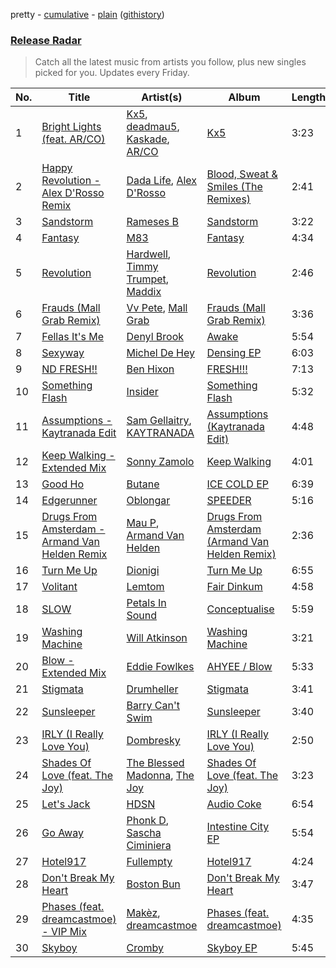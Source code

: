 pretty - [cumulative](/playlists/cumulative/Release%20Radar.md) - [plain](/playlists/plain/37i9dQZEVXbsudmxBFKW7G) ([githistory](https://github.githistory.xyz/vitokorn/spotify-playlist-archive/blob/master/playlists/plain/37i9dQZEVXbsudmxBFKW7G))

### [Release Radar](https://open.spotify.com/playlist/37i9dQZEVXbsudmxBFKW7G)

> Catch all the latest music from artists you follow, plus new singles picked for you. Updates every Friday.

| No. | Title | Artist(s) | Album | Length |
|---|---|---|---|---|
| 1 | [Bright Lights (feat. AR/CO)](https://open.spotify.com/track/7hz4FnANJOY7tR8eutPxIP) | [Kx5](https://open.spotify.com/artist/2avRYQUWQpIkzJOEkf0MdY), [deadmau5](https://open.spotify.com/artist/2CIMQHirSU0MQqyYHq0eOx), [Kaskade](https://open.spotify.com/artist/6TQj5BFPooTa08A7pk8AQ1), [AR/CO](https://open.spotify.com/artist/7mGI9Sd66FqHjIkwzkgbG7) | [Kx5](https://open.spotify.com/album/7krgzxFJr9YxsmyWlO5Ubg) | 3:23 |
| 2 | [Happy Revolution - Alex D'Rosso Remix](https://open.spotify.com/track/77sLBjkgbknLR0mfW34ZcQ) | [Dada Life](https://open.spotify.com/artist/00sAT5YX8W3xNd1EuqyHw9), [Alex D'Rosso](https://open.spotify.com/artist/6gT6Fw0g5nBD3RQiZub7cA) | [Blood, Sweat & Smiles (The Remixes)](https://open.spotify.com/album/7KfQZEIyNZJF97vH1UXgTp) | 2:41 |
| 3 | [Sandstorm](https://open.spotify.com/track/6BgDKBEgQRIHVLJH1IFo7Y) | [Rameses B](https://open.spotify.com/artist/06EfEcjc0vdvI6VNL0soIO) | [Sandstorm](https://open.spotify.com/album/3WaL1IqYdj501bSd8wMYL3) | 3:22 |
| 4 | [Fantasy](https://open.spotify.com/track/16xXl1y4lfDOPiczd3ohEs) | [M83](https://open.spotify.com/artist/63MQldklfxkjYDoUE4Tppz) | [Fantasy](https://open.spotify.com/album/3OP8x4M096zMaMx3Rk89fw) | 4:34 |
| 5 | [Revolution](https://open.spotify.com/track/4YtVNUrDjKbdrpkreAaz17) | [Hardwell](https://open.spotify.com/artist/6BrvowZBreEkXzJQMpL174), [Timmy Trumpet](https://open.spotify.com/artist/0CbeG1224FS58EUx4tPevZ), [Maddix](https://open.spotify.com/artist/0RMeG9M8QFzss9bAbq99KA) | [Revolution](https://open.spotify.com/album/19EBg9uVXWeTh3T0MzAj7X) | 2:46 |
| 6 | [Frauds (Mall Grab Remix)](https://open.spotify.com/track/6scCpOSEfY7FfDRjkHnUwL) | [Vv Pete](https://open.spotify.com/artist/66IkoRt5JAg88LCnPuyxXr), [Mall Grab](https://open.spotify.com/artist/7yF6JnFPDzgml2Ytkyl5D7) | [Frauds (Mall Grab Remix)](https://open.spotify.com/album/1JsPxT71G12JueIEVP0UR1) | 3:36 |
| 7 | [Fellas It's Me](https://open.spotify.com/track/3MfyP39MwYZoZaIla95b40) | [Denyl Brook](https://open.spotify.com/artist/6CN58XeXyI4v5FFMiltnHa) | [Awake](https://open.spotify.com/album/4a4ZLP8qjiTPDoxQ1Lbbuc) | 5:54 |
| 8 | [Sexyway](https://open.spotify.com/track/6prxnWafXUuWX0ppF1CoRX) | [Michel De Hey](https://open.spotify.com/artist/4BY4HaWussT44zj9RiCGzh) | [Densing EP](https://open.spotify.com/album/5i3aaNPiNYOOXidJcy7jib) | 6:03 |
| 9 | [ND FRESH!!](https://open.spotify.com/track/49xfHtFeWw7OfT4U5v5E7h) | [Ben Hixon](https://open.spotify.com/artist/3vT3Rpg0Mhu1iayVKeKjwP) | [FRESH!!!](https://open.spotify.com/album/1UmRcgQPi9112zTA0ddnfB) | 7:13 |
| 10 | [Something Flash](https://open.spotify.com/track/5EvXeBEeiRhiiWNPVVl7Fk) | [Insider](https://open.spotify.com/artist/5yaizBILHOGLFgGUs3tIlV) | [Something Flash](https://open.spotify.com/album/6GLgI7Ed3CpV5YKtuyuDw5) | 5:32 |
| 11 | [Assumptions - Kaytranada Edit](https://open.spotify.com/track/7lWdyj9RrMsEN6F0Dl0irE) | [Sam Gellaitry](https://open.spotify.com/artist/07UJz804RJxqNvxFXC3h9H), [KAYTRANADA](https://open.spotify.com/artist/6qgnBH6iDM91ipVXv28OMu) | [Assumptions (Kaytranada Edit)](https://open.spotify.com/album/5YTiQmOzu1m293UgtWNJSR) | 4:48 |
| 12 | [Keep Walking - Extended Mix](https://open.spotify.com/track/7ECF5m2GdUqEqk7j6oAIGK) | [Sonny Zamolo](https://open.spotify.com/artist/7E3nGPxATIY0PQvkQ80XND) | [Keep Walking](https://open.spotify.com/album/0qMDN9Lb408WqSXodEbttD) | 4:01 |
| 13 | [Good Ho](https://open.spotify.com/track/7hEsXzneQS3AUbzcND4U1M) | [Butane](https://open.spotify.com/artist/1xIDAQZRSEj6Eopz7zTDRx) | [ICE COLD EP](https://open.spotify.com/album/6bpR2Ki1ZbOcCfexiXf4YB) | 6:39 |
| 14 | [Edgerunner](https://open.spotify.com/track/7IzWdkfZoXwlAjANOMlQXo) | [Oblongar](https://open.spotify.com/artist/6iPNWiDiSp5mNhQFgtgJWz) | [SPEEDER](https://open.spotify.com/album/3MZO4NBletsnl2NaKyQv5Z) | 5:16 |
| 15 | [Drugs From Amsterdam - Armand Van Helden Remix](https://open.spotify.com/track/1i7ystPYSrQGjDw3ykXTgR) | [Mau P](https://open.spotify.com/artist/0w1sbtZVQoK6GzV4A4OkCv), [Armand Van Helden](https://open.spotify.com/artist/3cQA9WH8liZfeja1DxcDYE) | [Drugs From Amsterdam (Armand Van Helden Remix)](https://open.spotify.com/album/5BJsik3qQYgBnm8mtwfTL4) | 2:36 |
| 16 | [Turn Me Up](https://open.spotify.com/track/1VMFj7gQ3b7xCBV0UXgxwJ) | [Dionigi](https://open.spotify.com/artist/0ZttkQrMJ0pmsRCdExMJLr) | [Turn Me Up](https://open.spotify.com/album/2F3RaInijVLl7OEzgql5ip) | 6:55 |
| 17 | [Volitant](https://open.spotify.com/track/5aVembXiHh1MOlug5Ezb4a) | [Lemtom](https://open.spotify.com/artist/2B9xp0rpwFz5TON2ZSSKEF) | [Fair Dinkum](https://open.spotify.com/album/3rGp2a0MHLYq67gXF9qn4Z) | 4:58 |
| 18 | [SLOW](https://open.spotify.com/track/1nrz3tQklw9eY3ZUUwbQlr) | [Petals In Sound](https://open.spotify.com/artist/6uGr8XwjTRojCmWuHhOgxa) | [Conceptualise](https://open.spotify.com/album/2yRPWXC7Rjf5GQOehIGLMI) | 5:59 |
| 19 | [Washing Machine](https://open.spotify.com/track/1zQuhIGZ9NRgeVKrAEEidI) | [Will Atkinson](https://open.spotify.com/artist/5FXLHhKgStv36wfwXMhTWt) | [Washing Machine](https://open.spotify.com/album/521QKaDg3rcfDTczics6GO) | 3:21 |
| 20 | [Blow - Extended Mix](https://open.spotify.com/track/0mqnHblB3Rp7Tv212rKc1D) | [Eddie Fowlkes](https://open.spotify.com/artist/5s52J0wTa9B4YFG39iqXny) | [AHYEE / Blow](https://open.spotify.com/album/6xQ9jd2kIIqGdyO0Nj9seU) | 5:33 |
| 21 | [Stigmata](https://open.spotify.com/track/5lp9Ewk2fJoFai519rYlUx) | [Drumheller](https://open.spotify.com/artist/5R8YpQLNJ61IPdQ32UC1in) | [Stigmata](https://open.spotify.com/album/7Kl4qK7KmBAK9FuytFmP6F) | 3:41 |
| 22 | [Sunsleeper](https://open.spotify.com/track/7yWd93ZTbCuhaH2QCsTHKc) | [Barry Can't Swim](https://open.spotify.com/artist/0vTVU0KH0CVzijsoKGsTPl) | [Sunsleeper](https://open.spotify.com/album/0ek3Sau5tGwOmwQFAzrx1M) | 3:40 |
| 23 | [IRLY (I Really Love You)](https://open.spotify.com/track/0TZmwiefBLRaNYtkRWH8Uh) | [Dombresky](https://open.spotify.com/artist/2GVtgxcx7jg5xVCZsIHSGN) | [IRLY (I Really Love You)](https://open.spotify.com/album/1ZaGCKsUUEhsfEbzTJeGrk) | 2:50 |
| 24 | [Shades Of Love (feat. The Joy)](https://open.spotify.com/track/28pQcTJag5xFasUq2fw9PK) | [The Blessed Madonna](https://open.spotify.com/artist/4TvhRzxIL1le2PWCeUqxQw), [The Joy](https://open.spotify.com/artist/0m75hupsCHphMuGJlDkQby) | [Shades Of Love (feat. The Joy)](https://open.spotify.com/album/65PtC0GDmt3AyIxcCaThDR) | 3:23 |
| 25 | [Let's Jack](https://open.spotify.com/track/4DOwYOMO7UDQLq3zaDwVaR) | [HDSN](https://open.spotify.com/artist/0Y3cLALqiPM33V0ObA5TUz) | [Audio Coke](https://open.spotify.com/album/7g50aFrKdfhFL75rfxu4P8) | 6:54 |
| 26 | [Go Away](https://open.spotify.com/track/0fJw575KQxFFzw2VhvWv8K) | [Phonk D](https://open.spotify.com/artist/2egvf4nlPoreH9CR00N5xP), [Sascha Ciminiera](https://open.spotify.com/artist/4kRaBawjqQ5GZ2Lt0w8X60) | [Intestine City EP](https://open.spotify.com/album/3RxwBwZmf384d8OVmTJx9A) | 5:54 |
| 27 | [Hotel917](https://open.spotify.com/track/5iGh98B684b6bLALQXkqTE) | [Fullempty](https://open.spotify.com/artist/0j532qZGt5B2gCxyeXlf56) | [Hotel917](https://open.spotify.com/album/2QpTggYzb7SLIr9WQgoghW) | 4:24 |
| 28 | [Don't Break My Heart](https://open.spotify.com/track/4FlUR0F8qDcCJoppxn4UFZ) | [Boston Bun](https://open.spotify.com/artist/1Na1sVrGWKwAigaW7a6hi5) | [Don't Break My Heart](https://open.spotify.com/album/00aSM0hWFLEe2wFZ3LiPxn) | 3:47 |
| 29 | [Phases (feat. dreamcastmoe) - VIP Mix](https://open.spotify.com/track/1KI5bVsvd7OcCpWhyJsbGK) | [Makèz](https://open.spotify.com/artist/0jJ2FmezizVLUIll3rbXmE), [dreamcastmoe](https://open.spotify.com/artist/05PeUup2zYw9VOGnaknbn9) | [Phases (feat. dreamcastmoe)](https://open.spotify.com/album/7LPIzGmvdtNgLdGPlxHjKn) | 4:35 |
| 30 | [Skyboy](https://open.spotify.com/track/7t8NKfHuShXqfniR54rxBB) | [Cromby](https://open.spotify.com/artist/1qxDhjTatsIGuMVF3LMAOX) | [Skyboy EP](https://open.spotify.com/album/02UzYcAwTBeLRZxMyIFxkz) | 5:45 |